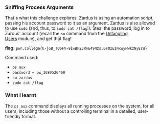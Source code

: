 ### Sniffing Process Arguments

That's what this challenge explores. Zardus is using an automation script, passing his account password to it as an argument. Zardus is also allowed to use `sudo` (and, thus, to `sudo cat /flag`!). Steal the password, log in to Zardus' account (recall the `su` command from the [Untangling Users](https://pwn.college/linux-luminarium/users) module), and get that flag!

**flag:** `pwn.college{U-jGB_TOoFV-8iwBF2JRvE49Nzs.0FOzEzNxwyNwkzNyEzW}`

Command used: 
- `ps aux`
- `password = pw_1680526469`
- `su zardus`
- `sudo cat /flag`


### What I learnt

The `ps aux` command displays all running processes on the system, for all users, including those without a controlling terminal in a detailed, user-friendly format.